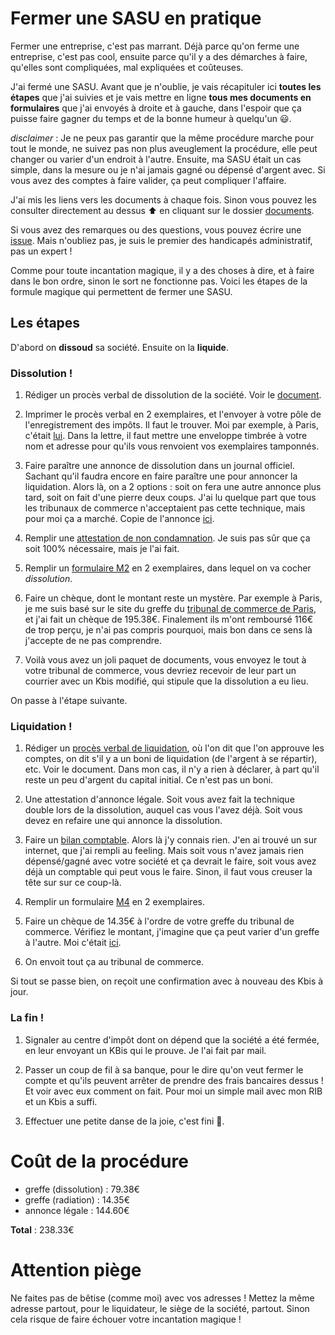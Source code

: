 # Fermer une SASU en pratique

Fermer une entreprise, c'est pas marrant. Déjà parce qu'on ferme une entreprise, c'est pas cool, ensuite parce qu'il y a des démarches à faire, qu'elles sont compliquées, mal expliquées et coûteuses.

J'ai fermé une SASU. Avant que je n'oublie, je vais récapituler ici **toutes les étapes** que j'ai suivies et je vais mettre en ligne **tous mes documents en formulaires** que j'ai envoyés à droite et à gauche, dans l'espoir que ça puisse faire gagner du temps et de la bonne humeur à quelqu'un :smiley:.

*disclaimer* : Je ne peux pas garantir que la même procédure marche pour tout le monde, ne suivez pas non plus aveuglement la procédure, elle peut changer ou varier d'un endroit à l'autre. Ensuite, ma SASU était un cas simple, dans la mesure ou je n'ai jamais gagné ou dépensé d'argent avec. Si vous avez des comptes à faire valider, ça peut compliquer l'affaire.

J'ai mis les liens vers les documents à chaque fois. Sinon vous pouvez les consulter directement au dessus :arrow_up: en cliquant sur le dossier [documents](https://github.com/fchabouis/fermer-une-SASU/tree/master/documents).

Si vous avez des remarques ou des questions, vous pouvez écrire une [issue](https://github.com/fchabouis/fermer-une-SASU/issues/new). Mais n'oubliez pas, je suis le premier des handicapés administratif, pas un expert !

Comme pour toute incantation magique, il y a des choses à dire, et à faire dans le bon ordre, sinon le sort ne fonctionne pas. Voici les étapes de la formule magique qui permettent de fermer une SASU.

## Les étapes

D'abord on **dissoud** sa société. Ensuite on la **liquide**.

### Dissolution !

1. Rédiger un procès verbal de dissolution de la société. Voir le [document](https://github.com/fchabouis/fermer-une-SASU/blob/master/documents/dissolution/PV%20de%20dissolution%20Ubikiwi.odt?raw=true).

2. Imprimer le procès verbal en 2 exemplaires, et l'envoyer à votre pôle de l'enregistrement des impôts. Il faut le trouver. Moi par exemple, à Paris, c'était [lui](https://demarchesadministratives.fr/pole-enregistrement/paris-6eme-arrondissement-75006). Dans la lettre, il faut mettre une enveloppe timbrée à votre nom et adresse pour qu'ils vous renvoient vos exemplaires tamponnés.

3. Faire paraître une annonce de dissolution dans un journal officiel. Sachant qu'il faudra encore en faire paraître une pour annoncer la liquidation. Alors là, on a 2 options : soit on fera une autre annonce plus tard, soit on fait d'une pierre deux coups. J'ai lu quelque part que tous les tribunaux de commerce n'acceptaient pas cette technique, mais pour moi ça a marché. Copie de l'annonce [ici](https://github.com/fchabouis/fermer-une-SASU/blob/master/documents/dissolution/attestation_00177697_lelegaliste.pdf).

4. Remplir une [attestation de non condamnation](https://github.com/fchabouis/fermer-une-SASU/blob/master/documents/dissolution/attestation%20non%20condamnation.pdf). Je suis pas sûr que ça soit 100% nécessaire, mais je l'ai fait.

5. Remplir un [formulaire M2](https://github.com/fchabouis/fermer-une-SASU/blob/master/documents/dissolution/Formulaire%20M2.pdf) en 2 exemplaires, dans lequel on va cocher _dissolution_.

6. Faire un chèque, dont le montant reste un mystère. Par exemple à Paris, je me suis basé sur le site du greffe du [tribunal de commerce de Paris](https://www.greffe-tc-paris.fr/procedure/dissolution_sas), et j'ai fait un chèque de 195.38€. Finalement ils m'ont remboursé 116€ de trop perçu, je n'ai pas compris pourquoi, mais bon dans ce sens là j'accepte de ne pas comprendre.

7. Voilà vous avez un joli paquet de documents, vous envoyez le tout à votre tribunal de commerce, vous devriez recevoir de leur part un courrier avec un Kbis modifié, qui stipule que la dissolution a eu lieu.

On passe à l'étape suivante.

### Liquidation !

1. Rédiger un [procès verbal de liquidation](https://github.com/fchabouis/fermer-une-SASU/blob/master/documents/liquidation/AG.odt?raw=true), où l'on dit que l'on approuve les comptes, on dit s'il y a un boni de liquidation (de l'argent à se répartir), etc. Voir le document. Dans mon cas, il n'y a rien à déclarer, à part qu'il reste un peu d'argent du capital initial. Ce n'est pas un boni.

2. Une attestation d'annonce légale. Soit vous avez fait la technique double lors de la dissolution, auquel cas vous l'avez déjà. Soit vous devez en refaire une qui annonce la dissolution.

3. Faire un [bilan comptable](https://github.com/fchabouis/fermer-une-SASU/blob/master/documents/liquidation/bilan-comptable.xls?raw=true). Alors là j'y connais rien. J'en ai trouvé un sur internet, que j'ai rempli au feeling. Mais soit vous n'avez jamais rien dépensé/gagné avec votre société et ça devrait le faire, soit vous avez déjà un comptable qui peut vous le faire. Sinon, il faut vous creuser la tête sur sur ce coup-là.

4. Remplir un formulaire [M4](https://github.com/fchabouis/fermer-une-SASU/blob/master/documents/liquidation/cerfa_11685-02-rempli.pdf) en 2 exemplaires.

5. Faire un chèque de 14.35€ à l'ordre de votre greffe du tribunal de commerce. Vérifiez le montant, j'imagine que ça peut varier d'un greffe à l'autre. Moi c'était [ici](https://www.infogreffe.fr/radiation/declaration-entreprise-personne-morale.html).

6. On envoit tout ça au tribunal de commerce.

Si tout se passe bien, on reçoit une confirmation avec à nouveau des Kbis à jour.

### La fin !

1. Signaler au centre d'impôt dont on dépend que la société a été fermée, en leur envoyant un KBis qui le prouve. Je l'ai fait par mail.

2. Passer un coup de fil à sa banque, pour le dire qu'on veut fermer le compte et qu'ils peuvent arrêter de prendre des frais bancaires dessus ! Et voir avec eux comment on fait. Pour moi un simple mail avec mon RIB et un Kbis a suffi.

3. Effectuer une petite danse de la joie, c'est fini :tada:.

# Coût de la procédure

- greffe (dissolution) : 79.38€
- greffe (radiation) : 14.35€
- annonce légale : 144.60€

**Total** : 238.33€

# Attention piège

Ne faites pas de bêtise (comme moi) avec vos adresses ! Mettez la même adresse partout, pour le liquidateur, le siège de la société, partout. Sinon cela risque de faire échouer votre incantation magique !
